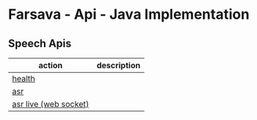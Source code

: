# Farsava - Api - Java Implementation

## Speech Apis

| action                                                  | description |
| ------------------------------------------------------- | ----------- |
| [health](/src/speech/health)                  |             |
| [asr](/src/speech/asr)                        |             |
| [asr live (web socket)](/src/speech/asr-live) |             |
